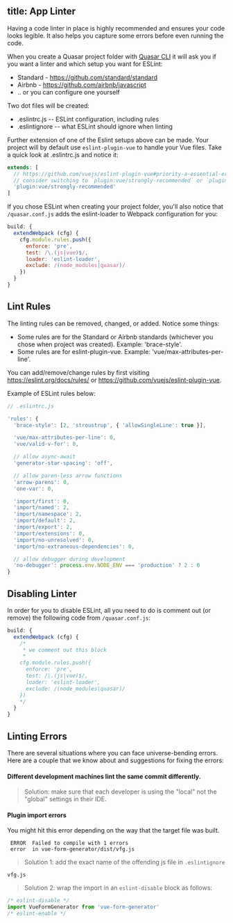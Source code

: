 title: App Linter
---
Having a code linter in place is highly recommended and ensures your code looks legible. It also helps you capture some errors before even running the code.

When you create a Quasar project folder with [Quasar CLI](/guide/quasar-cli.html#init-Create-Project-Folder) it will ask you if you want a linter and which setup you want for ESLint:

* Standard - https://github.com/standard/standard
* Airbnb - https://github.com/airbnb/javascript
* .. or you can configure one yourself

Two dot files will be created:
* .eslintrc.js -- ESLint configuration, including rules
* .eslintignore -- what ESLint should ignore when linting

Further extension of one of the Eslint setups above can be made. Your project will by default use `eslint-plugin-vue` to handle your Vue files. Take a quick look at .eslintrc.js and notice it:

```js
extends: [
  // https://github.com/vuejs/eslint-plugin-vue#priority-a-essential-error-prevention
  // consider switching to `plugin:vue/strongly-recommended` or `plugin:vue/recommended` for stricter rules.
  'plugin:vue/strongly-recommended'
]
```

If you chose ESLint when creating your project folder, you'll also notice that `/quasar.conf.js` adds the eslint-loader to Webpack configuration for you:

```js
build: {
  extendWebpack (cfg) {
    cfg.module.rules.push({
      enforce: 'pre',
      test: /\.(js|vue)$/,
      loader: 'eslint-loader',
      exclude: /(node_modules|quasar)/
    })
  }
}
```

## Lint Rules
The linting rules can be removed, changed, or added. Notice some things:
* Some rules are for the Standard or Airbnb standards (whichever you chose when project was created). Example: 'brace-style'.
* Some rules are for eslint-plugin-vue. Example: 'vue/max-attributes-per-line'.

You can add/remove/change rules by first visiting https://eslint.org/docs/rules/ or https://github.com/vuejs/eslint-plugin-vue.

Example of ESLint rules below:
```js
// .eslintrc.js

'rules': {
  'brace-style': [2, 'stroustrup', { 'allowSingleLine': true }],

  'vue/max-attributes-per-line': 0,
  'vue/valid-v-for': 0,

  // allow async-await
  'generator-star-spacing': 'off',

  // allow paren-less arrow functions
  'arrow-parens': 0,
  'one-var': 0,

  'import/first': 0,
  'import/named': 2,
  'import/namespace': 2,
  'import/default': 2,
  'import/export': 2,
  'import/extensions': 0,
  'import/no-unresolved': 0,
  'import/no-extraneous-dependencies': 0,

  // allow debugger during development
  'no-debugger': process.env.NODE_ENV === 'production' ? 2 : 0
}
```

## Disabling Linter
In order for you to disable ESLint, all you need to do is comment out (or remove) the following code from `/quasar.conf.js`:

```js
build: {
  extendWebpack (cfg) {
    /*
     * we comment out this block
     *
    cfg.module.rules.push({
      enforce: 'pre',
      test: /\.(js|vue)$/,
      loader: 'eslint-loader',
      exclude: /(node_modules|quasar)/
    })
    */
  }
}
```

## Linting Errors
There are several situations where you can face universe-bending errors. Here are a couple that we know about and suggestions for fixing the errors:

#### Different development machines lint the same commit differently.
> Solution: make sure that each developer is using the "local" not the "global" settings in their IDE.

#### Plugin import errors
You might hit this error depending on the way that the target file was built.
```
 ERROR  Failed to compile with 1 errors
 error  in vue-form-generator/dist/vfg.js
```

> Solution 1: add the exact name of the offending js file in `.eslintignore`
```
vfg.js
```

> Solution 2: wrap the import in an `eslint-disable` block as follows:
```js
/* eslint-disable */
import VueFormGenerator from 'vue-form-generator'
/* eslint-enable */


